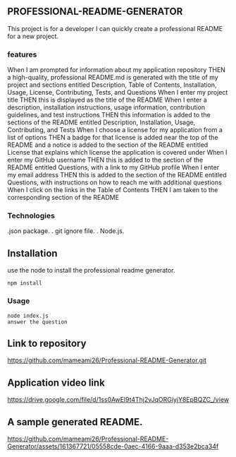 ## PROFESSIONAL-README-GENERATOR

This project is for a developer I can quickly create a professional README for a new project.

### features

When I am prompted for information about my application repository
THEN a high-quality, professional README.md is generated with the title of my project and sections entitled Description, Table of Contents, Installation, Usage, License, Contributing, Tests, and Questions
When I enter my project title
THEN this is displayed as the title of the README
When I enter a description, installation instructions, usage information, contribution guidelines, and test instructions
THEN this information is added to the sections of the README entitled Description, Installation, Usage, Contributing, and Tests
When I choose a license for my application from a list of options
THEN a badge for that license is added near the top of the README and a notice is added to the section of the README entitled License that explains which license the application is covered under
When I enter my GitHub username
THEN this is added to the section of the README entitled Questions, with a link to my GitHub profile
When I enter my email address
THEN this is added to the section of the README entitled Questions, with instructions on how to reach me with additional questions
When I click on the links in the Table of Contents
THEN I am taken to the corresponding section of the README

### Technologies

.json package.
. git ignore file.
. Node.js.

## Installation

use the node to install the professional readme generator.

```node
npm install
```
### Usage 

```
node index.js
answer the question
```
## Link to repository

https://github.com/mameami26/Professional-README-Generator.git

## Application video link

https://drive.google.com/file/d/1ss0AwEl9t4Thj2vJqORGiyjY8EpBQZC_/view

## A sample generated README.





https://github.com/mameami26/Professional-README-Generator/assets/161367721/05558cde-0aec-4166-9aaa-d353e2bca34f

